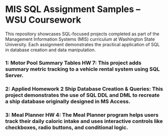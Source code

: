 # MIS SQL Assignment Samples – WSU Coursework

This repository showcases SQL-focused projects completed as part of the Management Information Systems (MIS) curriculum at Washington State University.
Each assignment demonstrates the practical application of SQL in database creation and data manipulation.

### 1: Motor Pool Summary Tables HW 7: This project adds summary metric tracking to a vehicle rental system using SQL Server.

### 2: Applied Homework 2 Ship Database Creation & Queries: This project demonstrates the use of SQL DDL and DML to recreate a ship database originally designed in MS Access.

### 3: Meal Planner HW 4: The Meal Planner program helps users track their daily caloric intake and uses interactive controls like checkboxes, radio buttons, and conditional logic.
